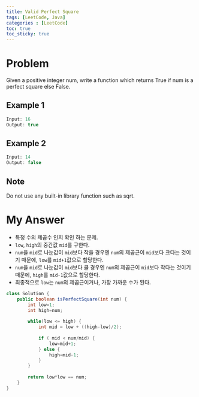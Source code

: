```yaml
---
title: Valid Perfect Square
tags: [LeetCode, Java]
categories : [LeetCode]
toc: true
toc_sticky: true
---
```


# Problem

Given a positive integer num, write a function which returns True if num is a perfect square else False.

## Example 1

```swift
Input: 16
Output: true
```

## Example 2

```swift
Input: 14
Output: false
```

## Note

Do not use any built-in library function such as sqrt.

# My Answer
  
* 특정 수의 제곱수 인지 확인 하는 문제.
* `low`, `high`의 중간값 `mid`를 구한다.
* `num`을 `mid`로 나눈값이 `mid`보다 작을 경우엔 `num`의 제곱근이 `mid`보다 크다는 것이기 때문에, `low`를 `mid+1`값으로 할당한다.
* `num`을 `mid`로 나눈값이 `mid`보다 클 경우엔 `num`의 제곱근이 `mid`보다 작다는 것이기 때문에, `high`를 `mid-1`값으로 할당한다.
* 최종적으로 `low`는 `num`의 제곱근이거나, 가장 가까운 수가 된다.

```java
class Solution {
    public boolean isPerfectSquare(int num) {
        int low=1;
        int high=num;
        
        while(low <= high) {
            int mid = low + ((high-low)/2);
            
            if ( mid < num/mid) {
                low=mid+1;
            } else {
                high=mid-1;
            }
        }
        
        return low*low == num;
    }
}
```